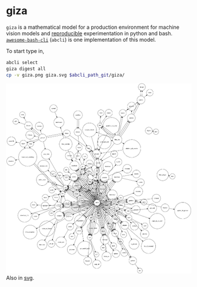 # giza

`giza` is a mathematical model for a production environment for machine vision models and [reproducible](https://en.wikipedia.org/wiki/Reproducibility) experimentation in python and bash. [`awesome-bash-cli`](https://github.com/kamangir/awesome-bash-cli) (`abcli`) is one implementation of this model. 

To start type in,

```bash
abcli select
giza digest all
cp -v giza.png giza.svg $abcli_path_git/giza/
```

![image](giza.png)
Also in [svg](giza.svg).